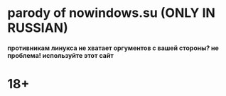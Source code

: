 # parody of nowindows.su (ONLY IN RUSSIAN)
#### противникам линукса не хватает оргументов с вашей стороны? не проблема! используйте этот сайт
# 18+
